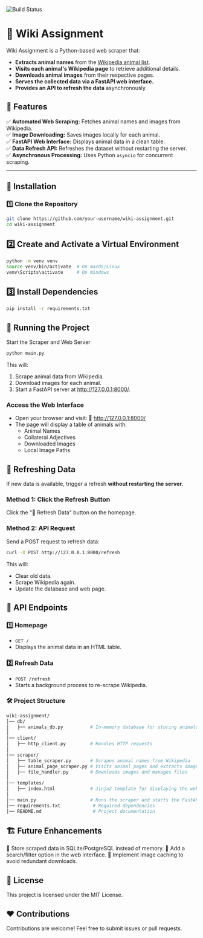 ![Build Status](https://github.com/Shanisha94/wiki-assignment/actions/workflows/pytest.yml/badge.svg)

# 🦁 Wiki Assignment

Wiki Assignment is a Python-based web scraper that:
- **Extracts animal names** from the [Wikipedia animal list](https://en.wikipedia.org/wiki/List_of_animal_names).
- **Visits each animal's Wikipedia page** to retrieve additional details.
- **Downloads animal images** from their respective pages.
- **Serves the collected data via a FastAPI web interface.**
- **Provides an API to refresh the data** asynchronously.

## 🚀 Features
✅ **Automated Web Scraping:** Fetches animal names and images from Wikipedia.  
✅ **Image Downloading:** Saves images locally for each animal.  
✅ **FastAPI Web Interface:** Displays animal data in a clean table.  
✅ **Data Refresh API:** Refreshes the dataset without restarting the server.  
✅ **Asynchronous Processing:** Uses Python `asyncio` for concurrent scraping.  

---

## 📌 **Installation**
### **1️⃣ Clone the Repository**
```sh
git clone https://github.com/your-username/wiki-assignment.git
cd wiki-assignment
```
## 2️⃣ Create and Activate a Virtual Environment
```sh
python -m venv venv
source venv/bin/activate  # On macOS/Linux
venv\Scripts\activate     # On Windows
```
## 3️⃣ Install Dependencies
```sh
pip install -r requirements.txt
```
## 🏃 Running the Project
Start the Scraper and Web Server
```sh
python main.py
```
This will:
1. Scrape animal data from Wikipedia.
2. Download images for each animal.
3. Start a FastAPI server at http://127.0.0.1:8000/.

### Access the Web Interface
- Open your browser and visit:
    🔗 http://127.0.0.1:8000/
- The page will display a table of animals with:
  - Animal Names
  - Collateral Adjectives
  - Downloaded Images
  - Local Image Paths

## 🔄 Refreshing Data
If new data is available, trigger a refresh **without restarting the server**.

### Method 1: Click the Refresh Button
Click the "🔄 Refresh Data" button on the homepage.

### Method 2: API Request
Send a POST request to refresh data:

```sh
curl -X POST http://127.0.0.1:8000/refresh
```

This will:
- Clear old data.
- Scrape Wikipedia again.
- Update the database and web page.

## 🔗 API Endpoints
### 1️⃣ Homepage
- `GET /`
- Displays the animal data in an HTML table.

### 2️⃣ Refresh Data
- `POST /refresh`
- Starts a background process to re-scrape Wikipedia.

### 🛠 Project Structure
```graphql
wiki-assignment/
│── db/
│   ├── animals_db.py          # In-memory database for storing animals
│
│── client/
│   ├── http_client.py         # Handles HTTP requests
│
│── scraper/
│   ├── table_scraper.py       # Scrapes animal names from Wikipedia
│   ├── animal_page_scraper.py # Visits animal pages and extracts images
│   ├── file_handler.py        # Downloads images and manages files
│
│── templates/
│   ├── index.html             # Jinja2 template for displaying the web page
│
│── main.py                    # Runs the scraper and starts the FastAPI server
│── requirements.txt            # Required dependencies
│── README.md                   # Project documentation
```

## 🏗 Future Enhancements
🔹 Store scraped data in SQLite/PostgreSQL instead of memory.
🔹 Add a search/filter option in the web interface.
🔹 Implement image caching to avoid redundant downloads.

## 📝 License
This project is licensed under the MIT License.

## ❤️ Contributions
Contributions are welcome! Feel free to submit issues or pull requests.